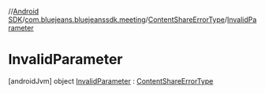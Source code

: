 //[Android SDK](../../../../index.md)/[com.bluejeans.bluejeanssdk.meeting](../../index.md)/[ContentShareErrorType](../index.md)/[InvalidParameter](index.md)



# InvalidParameter  
 [androidJvm] object [InvalidParameter](index.md) : [ContentShareErrorType](../index.md)   

